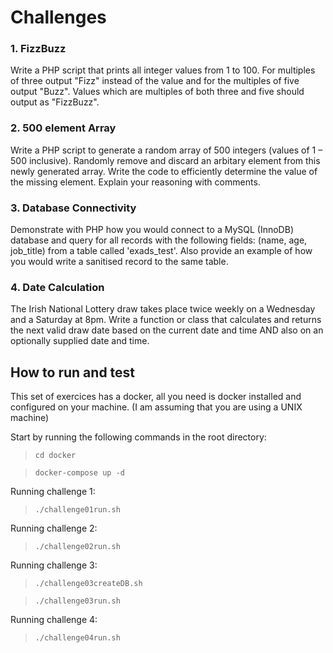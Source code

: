 # Challenges

### 1. FizzBuzz
Write a PHP script that prints all integer values from 1 to 100.
For multiples of three output "Fizz" instead of the value and for the multiples of five output "Buzz".
Values which are multiples of both three and five should output as "FizzBuzz".

### 2. 500 element Array
Write a PHP script to generate a random array of 500 integers (values of 1 – 500 inclusive).
Randomly remove and discard an arbitary element from this newly generated array.
Write the code to efficiently determine the value of the missing element.
Explain your reasoning with comments.

### 3. Database Connectivity
Demonstrate with PHP how you would connect to a MySQL (InnoDB) database and query for all
records with the following fields: (name, age, job_title) from a table called 'exads_test'.
Also provide an example of how you would write a sanitised record to the same table.

### 4. Date Calculation
The Irish National Lottery draw takes place twice weekly on a Wednesday and a Saturday at 8pm.
Write a function or class that calculates and returns the next valid draw date based on the current
date and time AND also on an optionally supplied date and time.

## How to run and test

This set of exercices has a docker, all you need is docker installed and configured on your machine.
(I am assuming that you are using a UNIX machine)

Start by running the following commands in the root directory:
> `cd docker`

> `docker-compose up -d`

Running challenge 1:
> `./challenge01run.sh`

Running challenge 2:
> `./challenge02run.sh`

Running challenge 3:
> `./challenge03createDB.sh`

> `./challenge03run.sh`

Running challenge 4:
> `./challenge04run.sh`

